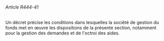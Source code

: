 ###### Article R444-41

Un décret précise les conditions dans lesquelles la société de gestion du fonds met en œuvre les dispositions de la présente section, notamment pour la gestion des demandes et de l'octroi des aides.

